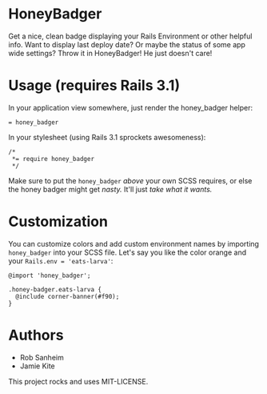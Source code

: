 # HoneyBadger

Get a nice, clean badge displaying your Rails Environment or other helpful info.  Want to display last deploy date?  Or maybe the status of some app wide settings?  Throw it in HoneyBadger!  He just doesn't care!

# Usage (requires Rails 3.1)

In your application view somewhere, just render the honey_badger helper:

    = honey_badger
    
In your stylesheet (using Rails 3.1 sprockets awesomeness):

    /*
     *= require honey_badger
     */
     
Make sure to put the `honey_badger` *above* your own SCSS requires, or else the honey badger might get *nasty.* It'll just *take what it wants.*

# Customization

You can customize colors and add custom environment names by importing `honey_badger` into your SCSS file. Let's say you like the color orange and your `Rails.env = 'eats-larva'`:

    @import 'honey_badger';

    .honey-badger.eats-larva {
      @include corner-banner(#f90);
    }

# Authors

* Rob Sanheim
* Jamie Kite


This project rocks and uses MIT-LICENSE.
